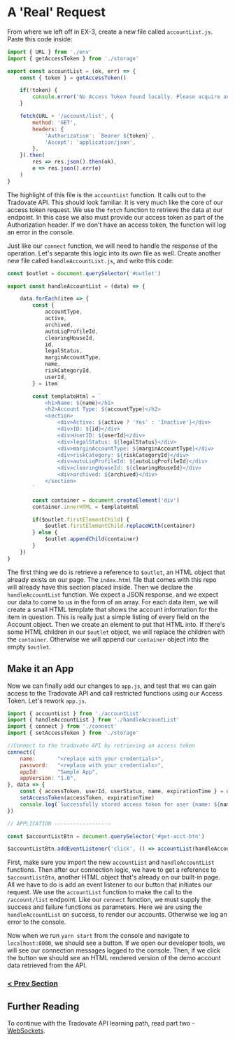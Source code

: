 # A 'Real' Request
From where we left off in EX-3, create a new file called `accountList.js`. Paste this code inside:

```javascript
import { URL } from './env'
import { getAccessToken } from './storage'

export const accountList = (ok, err) => {
    const { token } = getAccessToken()

    if(!token) {
        console.error('No Access Token found locally. Please acquire an access token and try again.')
    }

    fetch(URL + '/account/list', {
        method: 'GET',
        headers: {
            'Authorization': `Bearer ${token}`,
            'Accept': 'application/json',
        },
    }).then(
        res => res.json().then(ok),
        e => res.json().err(e)    
    )
}
```

The highlight of this file is the `accountList` function. It calls out to the Tradovate API. This should look familiar. It is 
very much like the core of our access token request. We use the `fetch` function to retrieve the data at our endpoint. In this
case we also must provide our access token as part of the Authorization header. If we don't have an access token, the function
will log an error in the console. 

Just like our `connect` function, we will need to handle the response of the operation. Let's separate this logic into its own
file as well. Create another new file called `handleAccountList.js`, and write this code:

```javascript
const $outlet = document.querySelector('#outlet')

export const handleAccountList = (data) => {

    data.forEach(item => {
        const { 
            accountType,
            active,
            archived,
            autoLiqProfileId,
            clearingHouseId,
            id,
            legalStatus,
            marginAccountType,
            name,
            riskCategoryId,
            userId,
        } = item

        const templateHtml = `
            <h1>Name: ${name}</h1>
            <h2>Account Type: ${accountType}</h2>
            <section>
                <div>Active: ${active ? 'Yes' : 'Inactive'}</div>
                <div>ID: ${id}</div>
                <div>UserID: ${userId}</div>
                <div>legalStatus: ${legalStatus}</div>
                <div>marginAccountType: ${marginAccountType}</div>
                <div>riskCategory: ${riskCategoryId}</div>
                <div>autoLiqProfileId: ${autoLiqProfileId}</div>
                <div>clearingHouseId: ${clearingHouseId}</div>
                <div>archived: ${archived}</div>
            </section>
        `

        const container = document.createElement('div')
        container.innerHTML = templateHtml

        if($outlet.firstElementChild) {            
            $outlet.firstElementChild.replaceWith(container)
        } else {
            $outlet.appendChild(container)
        }
    })
}

```

The first thing we do is retrieve a reference to `$outlet`, an HTML object that already exists on our page. The `index.html` file
that comes with this repo will already have this section placed inside. Then we declare the `handleAccountList` function.
We expect a JSON response, and we expect our data to come to us in the form of an array. For each data item, we will create
a small HTML template that shows the account information for the item in question. This is really just a simple listing of
every field on the Account object. Then we create an element to put that HTML into. If there's some HTML children in our 
`$outlet` object, we will replace the children with the `container`. Otherwise we will append our `container` object into
the empty `$outlet`.

## Make it an App
Now we can finally add our changes to `app.js`, and test that we can gain access to the Tradovate API and call restricted
functions using our Access Token. Let's rework `app.js`.

```javascript
import { accountList } from './accountList'
import { handleAccountList } from './handleAccountList'
import { connect } from './connect'
import { setAccessToken } from './storage'

//Connect to the tradovate API by retrieving an access token
connect({
    name:       "<replace with your credentials>",
    password:   "<replace with your credentials>",
    appId:      "Sample App",
    appVersion: "1.0",
}, data => {
    const { accessToken, userId, userStatus, name, expirationTime } = data
    setAccessToken(accessToken, expirationTime)
    console.log(`Successfully stored access token for user {name: ${name}, ID: ${userId}, status: ${userStatus}}.`)
})

// APPLICATION ------------------

const $accountListBtn = document.querySelector('#get-acct-btn')

$accountListBtn.addEventListener('click', () => accountList(handleAccountList, console.error))

```

First, make sure you import the new `accountList` and `handleAccountList` functions. Then after our connection logic,
we have to get a reference to `$accountListBtn`, another HTML object that's already on our built-in page. All we have to
do is add an event listener to our button that initiates our request. We use the `accountList` function to make the call
to the `/account/list` endpoint. Like our `connect` function, we must supply the success and failure functions as parameters.
Here we are using the `handleAccountList` on success, to render our accounts. Otherwise we log an error to the console.

Now when we run `yarn start` from the console and navigate to `localhost:8080`, we should see a button. If we open our 
developer tools, we will see our connection messages logged to the console. Then, if we click the button we should see
an HTML rendered version of the demo account data retrieved from the API.

### [< Prev Section](https://github.com/tradovate/example-api-js/tree/main/tutorial/Access/EX-3-Time-Penalty)

## Further Reading
To continue with the Tradovate API learning path, read part two - [WebSockets](https://github.com/tradovate/example-api-js/tree/main/tutorial/WebSockets/EX-5-WebSockets-Start).
<!-- TODO: ADD NEXT CHAPTER LINKS -->